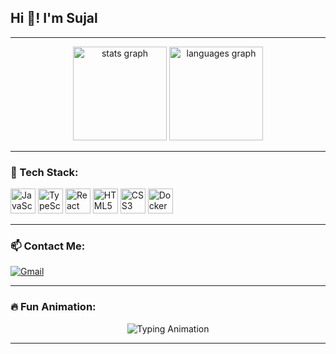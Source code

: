 <h2 align="left">Hi 👋! I'm Sujal</h2>

---

<div align="center">
  <img src="https://github-readme-stats.vercel.app/api?username=sujal1130&show_icons=true&include_all_commits=true&count_private=true&theme=dracula&hide_border=false" height="150" alt="stats graph"  />
  <img src="https://github-readme-stats.vercel.app/api/top-langs?username=sujal1130&layout=compact&card_width=320&langs_count=6&theme=dracula&hide_border=false" height="150" alt="languages graph"  />
</div>

---

<h3 align="left">🚀 Tech Stack:</h3>
<div align="left">
  <img src="https://cdn.jsdelivr.net/gh/devicons/devicon/icons/javascript/javascript-original.svg" height="40" alt="JavaScript"/>
  <img src="https://cdn.jsdelivr.net/gh/devicons/devicon/icons/typescript/typescript-original.svg" height="40" alt="TypeScript"/>
  <img src="https://cdn.jsdelivr.net/gh/devicons/devicon/icons/react/react-original.svg" height="40" alt="React"/>
  <img src="https://cdn.jsdelivr.net/gh/devicons/devicon/icons/html5/html5-original.svg" height="40" alt="HTML5"/>
  <img src="https://cdn.jsdelivr.net/gh/devicons/devicon/icons/css3/css3-original.svg" height="40" alt="CSS3"/>
  <img src="https://cdn.jsdelivr.net/gh/devicons/devicon/icons/docker/docker-original.svg" height="40" alt="Docker"/>
</div>

---

<h3 align="left">📫 Contact Me:</h3>
<div align="left">
  <a href="mailto:sujal@example.com">
    <img src="https://img.shields.io/badge/Gmail-D14836?style=for-the-badge&logo=gmail&logoColor=white" alt="Gmail"/>
  </a>
</div>

---

<h3 align="left">🔥 Fun Animation:</h3>
<div align="center">
  <img src="https://readme-typing-svg.herokuapp.com?font=Fira+Code&size=22&pause=1000&color=FF5733&width=435&lines=Passionate+Developer;React+%7C+JavaScript+%7C+HTML5;Building+Awesome+Things!" alt="Typing Animation" />
</div>

---
